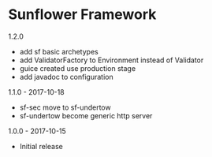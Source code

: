 Sunflower Framework
======================================
1.2.0
  
  - add sf basic archetypes
  - add ValidatorFactory to Environment instead of Validator
  - guice created use production stage
  - add javadoc to configuration
  
1.1.0 - 2017-10-18

  - sf-sec move to sf-undertow
  - sf-undertow become generic http server

1.0.0 - 2017-10-15

 - Initial release
